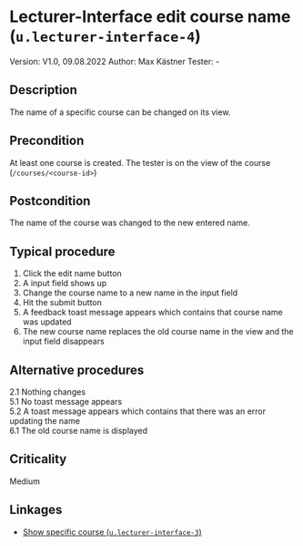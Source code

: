 # Lecturer-Interface edit course name (`u.lecturer-interface-4`)


Version: V1.0, 09.08.2022
Author: Max Kästner
Tester: -

## Description

The name of a specific course can be changed on its view.

## Precondition

At least one course is created. The tester is on the view of the course (`/courses/<course-id>`)

## Postcondition

The name of the course was changed to the new entered name.

## Typical procedure

1. Click the edit name button
2. A input field shows up
3. Change the course name to a new name in the input field
4. Hit the submit button
5. A feedback toast message appears which contains that course name was updated
6. The new course name replaces the old course name in the view and the input field disappears

## Alternative procedures

2.1 Nothing changes \
5.1 No toast message appears \
5.2 A toast message appears which contains that there was an error updating the name \
6.1 The old course name is displayed

## Criticality

Medium

## Linkages

- [Show specific course (`u.lecturer-interface-3`)](u-lecturer-interface-3-show-specific-course.md)
